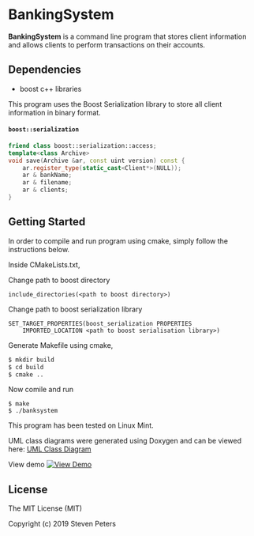 # BankingSystem

__BankingSystem__ is a command line program that stores client information and allows clients to perform transactions on their accounts.

## Dependencies
* boost c++ libraries

This program uses the Boost Serialization library to store all client information in binary format.

#### `boost::serialization`
``` c++
friend class boost::serialization::access;
template<class Archive>
void save(Archive &ar, const uint version) const {
    ar.register_type(static_cast<Client*>(NULL));
    ar & bankName;
    ar & filename;
    ar & clients;
}
```

## Getting Started
In order to compile and run program using cmake, simply follow the instructions below.

Inside CMakeLists.txt, 

Change path to boost directory
```text
include_directories(<path to boost directory>)
```

Change path to boost serialization library
```text
SET_TARGET_PROPERTIES(boost_serialization PROPERTIES 
    IMPORTED_LOCATION <path to boost serialisation library>)
```
Generate Makefile using cmake,
```bash
$ mkdir build
$ cd build
$ cmake ..
```
Now comile and run
```
$ make
$ ./banksystem
```


This program has been tested on Linux Mint.

UML class diagrams were generated using Doxygen and can be viewed here:
[UML Class Diagram](https://skp17.github.io/BankingSystem/
"UML Class Diagram")

View demo
[![View Demo](http://img.youtube.com/vi/nc-04LZ-1fg/0.jpg)](http://www.youtube.com/watch?v=nc-04LZ-1fg)




## License
The MIT License (MIT)

Copyright (c) 2019 Steven Peters



